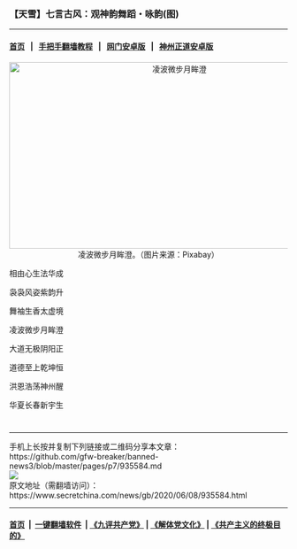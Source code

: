 ### 【天雪】七言古风：观神韵舞蹈・咏韵(图)
------------------------

#### [首页](https://github.com/gfw-breaker/banned-news3/blob/master/README.md) &nbsp;&nbsp;|&nbsp;&nbsp; [手把手翻墙教程](https://github.com/gfw-breaker/guides/wiki) &nbsp;&nbsp;|&nbsp;&nbsp; [网门安卓版](https://github.com/oGate2/oGate) &nbsp;&nbsp;|&nbsp;&nbsp; [神州正道安卓版](https://github.com/SzzdOgate/update) 



<div class="article_right" style="fone-color:#000">
 <p style="text-align: center;">
  <img alt="凌波微步月眸澄" src="https://img3.secretchina.com/pic/2020/6-5/p2705481a123842658-ss.jpg" style="height:337px; width:600px"/>
  <br>
   凌波微步月眸澄。（图片来源：Pixabay）
   <span id="hideid" name="hideid" style="color:red;display:none;">
    <span href="https://www.secretchina.com">
    </span>
   </span>
  </br>
 </p>
 <p>
  相由心生法华成
  <span id="hideid" name="hideid" style="color:red;display:none;">
   <span href="https://www.secretchina.com">
   </span>
  </span>
 </p>
 <p>
  袅袅风姿紫韵升
 </p>
 <p>
  舞袖生香太虚境
 </p>
 <p>
  凌波微步月眸澄
 </p>
 <p>
 </p>
 <p>
  大道无极阴阳正
 </p>
 <p>
  道德至上乾坤恒
 </p>
 <p>
  洪恩浩荡神州醒
 </p>
 <p>
  华夏长春新宇生
  <center>
   <div>
    <div id="txt-mid2-t22-2017" style="display: block;  max-height: 351px;  overflow: hidden;">
     <div id="SC-21xxx">
     </div>
     <ins class="adsbygoogle" data-ad-client="ca-pub-1276641434651360" data-ad-format="auto" data-ad-slot="4301710469" data-full-width-responsive="true" style="display:block">
     </ins>
    </div>
   </div>
  </center>
  <div style="padding-top:12px;">
  </div>
 </p>
</div>

<hr/>
手机上长按并复制下列链接或二维码分享本文章：<br/>
https://github.com/gfw-breaker/banned-news3/blob/master/pages/p7/935584.md <br/>
<a href='https://github.com/gfw-breaker/banned-news3/blob/master/pages/p7/935584.md'><img src='https://github.com/gfw-breaker/banned-news3/blob/master/pages/p7/935584.md.png'/></a> <br/>
原文地址（需翻墙访问）：https://www.secretchina.com/news/gb/2020/06/08/935584.html


------------------------
#### [首页](https://github.com/gfw-breaker/banned-news3/blob/master/README.md) &nbsp;|&nbsp; [一键翻墙软件](https://github.com/gfw-breaker/nogfw/blob/master/README.md) &nbsp;| [《九评共产党》](https://github.com/gfw-breaker/9ping.md/blob/master/README.md#九评之一评共产党是什么) | [《解体党文化》](https://github.com/gfw-breaker/jtdwh.md/blob/master/README.md) | [《共产主义的终极目的》](https://github.com/gfw-breaker/gczydzjmd.md/blob/master/README.md)


<img src='http://gfw-breaker.win/banned-news3/pages/p7/935584.md' width='0px' height='0px'/>